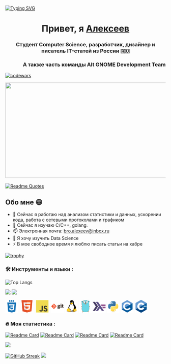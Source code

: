 
<img src="https://komarev.com/ghpvc/?username=alexeev-engineer&style=flat-square&color=blue" alt=""/>

[![Typing SVG](https://readme-typing-svg.herokuapp.com?color=%2336BCF7&lines=Developer+Designer+Writer)](https://git.io/typing-svg)

<h1 align="center">Привет, я <a href="https://daniilshat.ru/" target="_blank">Алексеев</a> 
<h3 align="center">Студент Computer Science, разработчик, дизайнер и писатель IT-статей из России 🇷🇺</h3>
<h3 align="right">А также часть команды Alt GNOME Development Team</h3>

[![codewars](https://www.codewars.com/users/alexeev-engineer/badges/large)](https://www.codewars.com/users/alexeev-engineer)

<div align="center">
  <img src="https://media.giphy.com/media/dWesBcTLavkZuG35MI/giphy.gif" width="600" height="300"/>
</div>

[![Readme Quotes](https://quotes-github-readme.vercel.app/api?type=horizontal&theme=dark)](https://github.com/piyushsuthar/github-readme-quotes)

## Обо мне 😄

- 🔭 Сейчас я работаю над анализом статистики и данных, ускорении кода, работа с сетевыми протоколами и трафиком
- 🌱 Сейчас я изучаю C/C++, golang.
- 📫 Электронная почта: bro.alexeev@inbox.ru
- 🤔 Я хочу изучить Data Science
- :zap: В мое свободное время я люблю писать статьи на хабре

[![trophy](https://github-profile-trophy.vercel.app/?username=alexeev-engineer)](https://github.com/ryo-ma/github-profile-trophy)

### :hammer_and_wrench: Инструменты и языки :

![Top Langs](https://github-readme-stats.vercel.app/api/top-langs/?username=alexeev-engineer&hide=css,html)

![](https://github-profile-summary-cards.vercel.app/api/cards/most-commit-language?username=alexeev-engineer)
![](https://github-profile-summary-cards.vercel.app/api/cards/repos-per-language?username=alexeev-engineer)

<div>
  <img src="https://github.com/devicons/devicon/blob/master/icons/css3/css3-plain-wordmark.svg"  title="CSS3" alt="CSS" width="40" height="40"/>&nbsp;
  <img src="https://github.com/devicons/devicon/blob/master/icons/html5/html5-original.svg" title="HTML5" alt="HTML" width="40" height="40"/>&nbsp;
  <img src="https://github.com/devicons/devicon/blob/master/icons/javascript/javascript-original.svg" title="JavaScript" alt="JavaScript" width="40" height="40"/>&nbsp;
  <img src="https://github.com/devicons/devicon/blob/master/icons/git/git-original-wordmark.svg" title="Git" **alt="Git" width="40" height="40"/>
  <img src="https://github.com/devicons/devicon/blob/master/icons/linux/linux-original.svg" title="Linux" **alt="Linux" width="40" height="40"/>
  <img src="https://github.com/devicons/devicon/blob/master/icons/go/go-original.svg" title="GoLang" **alt="GoLang" width="40" height="40"/>
  <img src="https://github.com/devicons/devicon/blob/master/icons/haskell/haskell-original.svg" title="Haskell" **alt="Haskell" width="40" height="40"/>
  <img src="https://github.com/devicons/devicon/blob/master/icons/python/python-original.svg" title="Python" **alt="Python" width="40" height="40"/>
  <img src="https://github.com/devicons/devicon/blob/master/icons/c/c-original.svg" title="C" **alt="C" width="40" height="40"/>
  <img src="https://github.com/devicons/devicon/blob/master/icons/cplusplus/cplusplus-original.svg" title="C++" **alt="C++" width="40" height="40"/>
</div>

### :fire: Моя статистика :

[![Readme Card](https://github-readme-stats.vercel.app/api/pin/?username=alexeev-engineer&repo=aiocryptogram)](https://github.com/alexeev-engineer/aiocryptogram)
[![Readme Card](https://github-readme-stats.vercel.app/api/pin/?username=alexeev-engineer&repo=zennet)](https://github.com/alexeev-engineer/zennet)
[![Readme Card](https://github-readme-stats.vercel.app/api/pin/?username=alexeev-engineer&repo=OpenDaSA)](https://github.com/alexeev-engineer/OpenDaSA)
[![Readme Card](https://github-readme-stats.vercel.app/api/pin/?username=alexeev-engineer&repo=linutils)](https://github.com/alexeev-engineer/linutils)

![](https://github-profile-summary-cards.vercel.app/api/cards/profile-details?username=alexeev-engineer)

[![GitHub Streak](https://github-readme-streak-stats.herokuapp.com/?user=alexeev-engineer&locale=ru&mode=weekly)](https://git.io/streak-stats) ![](https://github-profile-summary-cards.vercel.app/api/cards/stats?username=alexeev-engineer)


